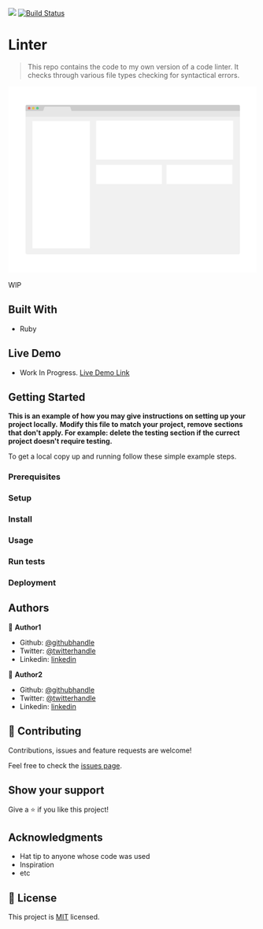 ![](https://img.shields.io/badge/Microverse-blueviolet)
[![Build Status](https://travis-ci.org/KelynPNjeri/Basic-Linter.svg?branch=ft-lint-json)](https://travis-ci.org/KelynPNjeri/Basic-Linter)

# Linter

> This repo contains the code to my own version of a code linter. It checks through various file types checking for syntactical errors.

![screenshot](./app_screenshot.png)

WIP

## Built With

- Ruby

## Live Demo
- Work In Progress.
[Live Demo Link](https://livedemo.com)


## Getting Started

**This is an example of how you may give instructions on setting up your project locally.**
**Modify this file to match your project, remove sections that don't apply. For example: delete the testing section if the currect project doesn't require testing.**


To get a local copy up and running follow these simple example steps.

### Prerequisites

### Setup

### Install

### Usage

### Run tests

### Deployment



## Authors

👤 **Author1**

- Github: [@githubhandle](https://github.com/githubhandle)
- Twitter: [@twitterhandle](https://twitter.com/twitterhandle)
- Linkedin: [linkedin](https://linkedin.com/linkedinhandle)

👤 **Author2**

- Github: [@githubhandle](https://github.com/githubhandle)
- Twitter: [@twitterhandle](https://twitter.com/twitterhandle)
- Linkedin: [linkedin](https://linkedin.com/linkedinhandle)

## 🤝 Contributing

Contributions, issues and feature requests are welcome!

Feel free to check the [issues page](issues/).

## Show your support

Give a ⭐️ if you like this project!

## Acknowledgments

- Hat tip to anyone whose code was used
- Inspiration
- etc

## 📝 License

This project is [MIT](lic.url) licensed.
